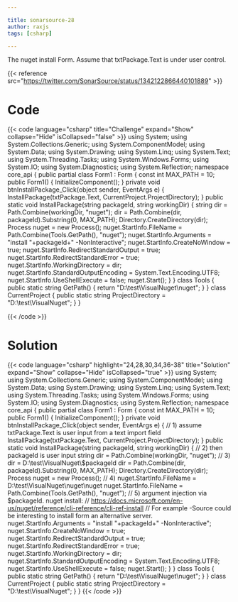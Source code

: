 ```yaml
---

title: sonarsource-28
author: raxjs
tags: [csharp]

---
```


The nuget install Form. Assume that txtPackage.Text is under user control.

<!--more-->
{{< reference src="https://twitter.com/SonarSource/status/1342122866440101889" >}}

# Code
{{< code language="csharp"  title="Challenge" expand="Show" collapse="Hide" isCollapsed="false" >}}
using System;
using System.Collections.Generic;
using System.ComponentModel;
using System.Data;
using System.Drawing;
using System.Linq;
using System.Text;
using System.Threading.Tasks;
using System.Windows.Forms;
using System.IO;
using System.Diagnostics;
using System.Reflection;
namespace core_api
{
    public partial class Form1 : Form
    {
        const int MAX_PATH = 10;
        public Form1()
        {
            InitializeComponent();
        }
        private void btnInstallPackage_Click(object sender, EventArgs e) {
            InstallPackage(txtPackage.Text, CurrentProject.ProjectDirectory);
        }
        public static void InstallPackage(string packageId, string workingDir) {
            string dir = Path.Combine(workingDir, "nuget");
            dir = Path.Combine(dir, packageId).Substring(0, MAX_PATH);
            Directory.CreateDirectory(dir);
            Process nuget = new Process();
            nuget.StartInfo.FileName = Path.Combine(Tools.GetPath(), "nuget");
            nuget.StartInfo.Arguments = "install "+packageId+" -NonInteractive";
            nuget.StartInfo.CreateNoWindow = true;
            nuget.StartInfo.RedirectStandardOutput = true;
            nuget.StartInfo.RedirectStandardError = true;
            nuget.StartInfo.WorkingDirectory = dir;
            nuget.StartInfo.StandardOutputEncoding = System.Text.Encoding.UTF8;
            nuget.StartInfo.UseShellExecute = false;
            nuget.Start();
        }
    }
    class Tools
    {
        public static string GetPath()
        {
            return "D:\\test\\VisualNuget\\nuget";
        }
    }
    class CurrentProject
    {
        public static string ProjectDirectory = "D:\\test\\VisualNuget";
    }
}


{{< /code >}}

# Solution
{{< code language="csharp" highlight="24,28,30,34,36-38" title="Solution" expand="Show" collapse="Hide" isCollapsed="true" >}}
using System;
using System.Collections.Generic;
using System.ComponentModel;
using System.Data;
using System.Drawing;
using System.Linq;
using System.Text;
using System.Threading.Tasks;
using System.Windows.Forms;
using System.IO;
using System.Diagnostics;
using System.Reflection;
namespace core_api
{
    public partial class Form1 : Form
    {
        const int MAX_PATH = 10;
        public Form1()
        {
            InitializeComponent();
        }
        private void btnInstallPackage_Click(object sender, EventArgs e) {
	    // 1) assume txtPackage.Text is user input from a text import field
            InstallPackage(txtPackage.Text, CurrentProject.ProjectDirectory);
        }
        public static void InstallPackage(string packageId, string workingDir) {
	    // 2) then packageId is user input
            string dir = Path.Combine(workingDir, "nuget");
	    // 3) dir = D:\\test\\VisualNuget\\$packageId
            dir = Path.Combine(dir, packageId).Substring(0, MAX_PATH);
            Directory.CreateDirectory(dir);
            Process nuget = new Process();
	    // 4) nuget.StartInfo.FileName = D:\\test\\VisualNuget\\nuget\\nuget
            nuget.StartInfo.FileName = Path.Combine(Tools.GetPath(), "nuget");
	    // 5) argument injection via $packageId. nuget install:
	    //    https://docs.microsoft.com/en-us/nuget/reference/cli-reference/cli-ref-install
	    //    For example -Source could be interesting to install form an alternative server.
            nuget.StartInfo.Arguments = "install "+packageId+" -NonInteractive";
            nuget.StartInfo.CreateNoWindow = true;
            nuget.StartInfo.RedirectStandardOutput = true;
            nuget.StartInfo.RedirectStandardError = true;
            nuget.StartInfo.WorkingDirectory = dir;
            nuget.StartInfo.StandardOutputEncoding = System.Text.Encoding.UTF8;
            nuget.StartInfo.UseShellExecute = false;
            nuget.Start();
        }
    }
    class Tools
    {
        public static string GetPath()
        {
            return "D:\\test\\VisualNuget\\nuget";
        }
    }
    class CurrentProject
    {
        public static string ProjectDirectory = "D:\\test\\VisualNuget";
    }
}
{{< /code >}}
